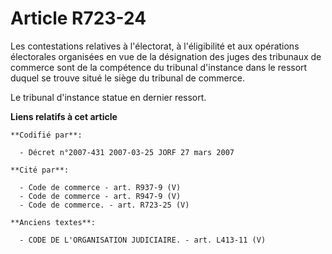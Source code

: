 # Article R723-24

Les contestations relatives à l'électorat, à l'éligibilité et aux opérations électorales organisées en vue de la désignation
des juges des tribunaux de commerce sont de la compétence du tribunal d'instance dans le ressort duquel se trouve situé le
siège du tribunal de commerce.

Le tribunal d'instance statue en dernier ressort.

**Liens relatifs à cet article**

	**Codifié par**:

	  - Décret n°2007-431 2007-03-25 JORF 27 mars 2007

	**Cité par**:

	  - Code de commerce - art. R937-9 (V)
	  - Code de commerce - art. R947-9 (V)
	  - Code de commerce. - art. R723-25 (V)

	**Anciens textes**:

	  - CODE DE L'ORGANISATION JUDICIAIRE. - art. L413-11 (V)
